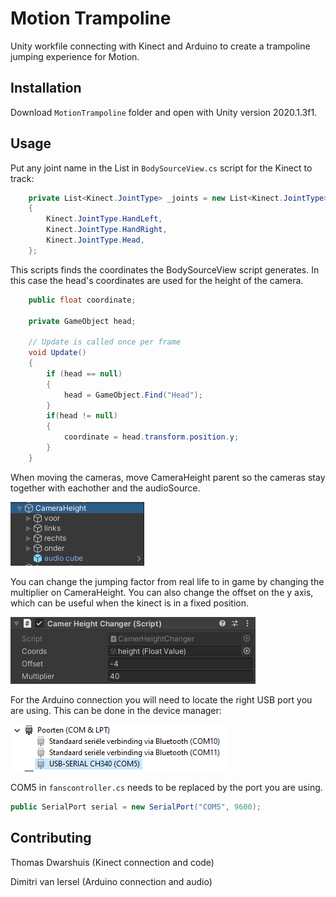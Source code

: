 # Motion Trampoline

Unity workfile connecting with Kinect and Arduino to create a trampoline jumping experience for Motion.

## Installation

Download ```MotionTrampoline``` folder and open with Unity version 2020.1.3f1.

## Usage

Put any joint name in the List in ```BodySourceView.cs``` script for the Kinect to track:

```C#
    private List<Kinect.JointType> _joints = new List<Kinect.JointType>
    {
        Kinect.JointType.HandLeft,
        Kinect.JointType.HandRight,
        Kinect.JointType.Head,
    };
```

This scripts finds the coordinates the BodySourceView script generates. In this case the head's coordinates are used for the height of the camera.
```C#
    public float coordinate;

    private GameObject head;

    // Update is called once per frame
    void Update()
    {
        if (head == null)
        {
            head = GameObject.Find("Head");
        }
        if(head != null)
        {
            coordinate = head.transform.position.y;
        }
    }
```


When moving the cameras, move CameraHeight parent so the cameras stay together with eachother and the audioSource.

![cameraToMove](ReadmeImages/camerasreadme.PNG)

You can change the jumping factor from real life to in game by changing the multiplier on CameraHeight. You can also change the offset on the y axis, which can be useful when the kinect is in a fixed position.

![cameraSettings](ReadmeImages/camerasettingsreadme.PNG)


For the Arduino connection you will need to locate the right USB port you are using. This can be done in the device manager:

![USBPort](ReadmeImages/portreadme.PNG)

COM5 in ```fanscontroller.cs``` needs to be replaced by the port you are using.
```C#
public SerialPort serial = new SerialPort("COM5", 9600);
```

## Contributing
Thomas Dwarshuis (Kinect connection and code)

Dimitri van Iersel (Arduino connection and audio)
